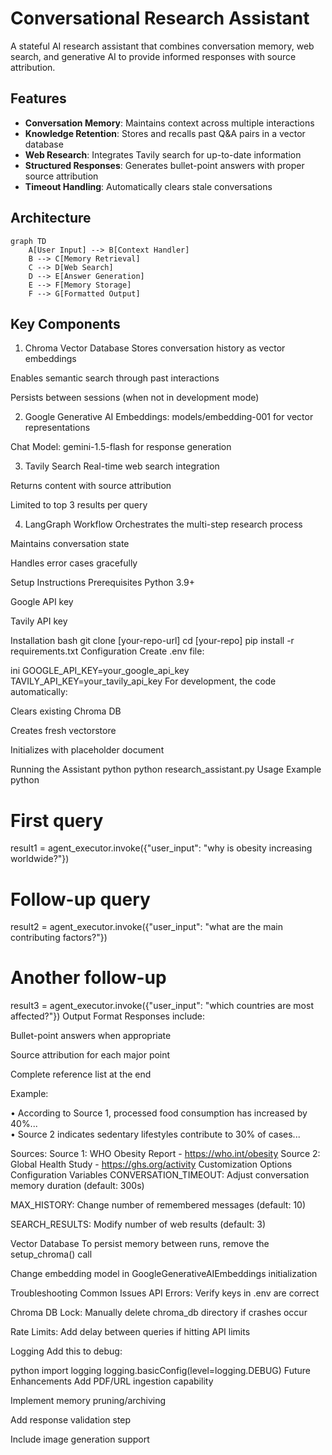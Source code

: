 # Conversational Research Assistant

A stateful AI research assistant that combines conversation memory, web search, and generative AI to provide informed responses with source attribution.

## Features

- **Conversation Memory**: Maintains context across multiple interactions
- **Knowledge Retention**: Stores and recalls past Q&A pairs in a vector database
- **Web Research**: Integrates Tavily search for up-to-date information
- **Structured Responses**: Generates bullet-point answers with proper source attribution
- **Timeout Handling**: Automatically clears stale conversations

## Architecture

```mermaid
graph TD
    A[User Input] --> B[Context Handler]
    B --> C[Memory Retrieval]
    C --> D[Web Search]
    D --> E[Answer Generation]
    E --> F[Memory Storage]
    F --> G[Formatted Output]

```
## Key Components
1. Chroma Vector Database
Stores conversation history as vector embeddings

Enables semantic search through past interactions

Persists between sessions (when not in development mode)

2. Google Generative AI
Embeddings: models/embedding-001 for vector representations

Chat Model: gemini-1.5-flash for response generation

3. Tavily Search
Real-time web search integration

Returns content with source attribution

Limited to top 3 results per query

4. LangGraph Workflow
Orchestrates the multi-step research process

Maintains conversation state

Handles error cases gracefully

Setup Instructions
Prerequisites
Python 3.9+

Google API key

Tavily API key

Installation
bash
git clone [your-repo-url]
cd [your-repo]
pip install -r requirements.txt
Configuration
Create .env file:

ini
GOOGLE_API_KEY=your_google_api_key
TAVILY_API_KEY=your_tavily_api_key
For development, the code automatically:

Clears existing Chroma DB

Creates fresh vectorstore

Initializes with placeholder document

Running the Assistant
python
python research_assistant.py
Usage Example
python
# First query
result1 = agent_executor.invoke({"user_input": "why is obesity increasing worldwide?"})

# Follow-up query 
result2 = agent_executor.invoke({"user_input": "what are the main contributing factors?"})

# Another follow-up
result3 = agent_executor.invoke({"user_input": "which countries are most affected?"})
Output Format
Responses include:

Bullet-point answers when appropriate

Source attribution for each major point

Complete reference list at the end

Example:

• According to Source 1, processed food consumption has increased by 40%...  
• Source 2 indicates sedentary lifestyles contribute to 30% of cases...

Sources:
Source 1: WHO Obesity Report - https://who.int/obesity
Source 2: Global Health Study - https://ghs.org/activity
Customization Options
Configuration Variables
CONVERSATION_TIMEOUT: Adjust conversation memory duration (default: 300s)

MAX_HISTORY: Change number of remembered messages (default: 10)

SEARCH_RESULTS: Modify number of web results (default: 3)

Vector Database
To persist memory between runs, remove the setup_chroma() call

Change embedding model in GoogleGenerativeAIEmbeddings initialization

Troubleshooting
Common Issues
API Errors: Verify keys in .env are correct

Chroma DB Lock: Manually delete chroma_db directory if crashes occur

Rate Limits: Add delay between queries if hitting API limits

Logging
Add this to debug:

python
import logging
logging.basicConfig(level=logging.DEBUG)
Future Enhancements
Add PDF/URL ingestion capability

Implement memory pruning/archiving

Add response validation step

Include image generation support
